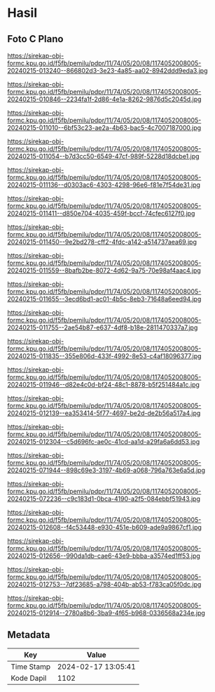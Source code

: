 # Hasil

## Foto C Plano

https://sirekap-obj-formc.kpu.go.id/f5fb/pemilu/pdpr/11/74/05/20/08/1174052008005-20240215-013240--866802d3-3e23-4a85-aa02-8942ddd9eda3.jpg

https://sirekap-obj-formc.kpu.go.id/f5fb/pemilu/pdpr/11/74/05/20/08/1174052008005-20240215-010846--2234fa1f-2d86-4e1a-8262-9876d5c2045d.jpg

https://sirekap-obj-formc.kpu.go.id/f5fb/pemilu/pdpr/11/74/05/20/08/1174052008005-20240215-011010--6bf53c23-ae2a-4b63-bac5-4c7007187000.jpg

https://sirekap-obj-formc.kpu.go.id/f5fb/pemilu/pdpr/11/74/05/20/08/1174052008005-20240215-011054--b7d3cc50-6549-47cf-989f-5228d18dcbe1.jpg

https://sirekap-obj-formc.kpu.go.id/f5fb/pemilu/pdpr/11/74/05/20/08/1174052008005-20240215-011136--d0303ac6-4303-4298-96e6-f81e7f54de31.jpg

https://sirekap-obj-formc.kpu.go.id/f5fb/pemilu/pdpr/11/74/05/20/08/1174052008005-20240215-011411--d850e704-4035-459f-bccf-74cfec6127f0.jpg

https://sirekap-obj-formc.kpu.go.id/f5fb/pemilu/pdpr/11/74/05/20/08/1174052008005-20240215-011450--9e2bd278-cff2-4fdc-a142-a514737aea69.jpg

https://sirekap-obj-formc.kpu.go.id/f5fb/pemilu/pdpr/11/74/05/20/08/1174052008005-20240215-011559--8bafb2be-8072-4d62-9a75-70e98af4aac4.jpg

https://sirekap-obj-formc.kpu.go.id/f5fb/pemilu/pdpr/11/74/05/20/08/1174052008005-20240215-011655--3ecd6bd1-ac01-4b5c-8eb3-71648a6eed94.jpg

https://sirekap-obj-formc.kpu.go.id/f5fb/pemilu/pdpr/11/74/05/20/08/1174052008005-20240215-011755--2ae54b87-e637-4df8-b18e-2811470337a7.jpg

https://sirekap-obj-formc.kpu.go.id/f5fb/pemilu/pdpr/11/74/05/20/08/1174052008005-20240215-011835--355e806d-433f-4992-8e53-c4af18096377.jpg

https://sirekap-obj-formc.kpu.go.id/f5fb/pemilu/pdpr/11/74/05/20/08/1174052008005-20240215-011946--d82e4c0d-bf24-48c1-8878-b5f251484a1c.jpg

https://sirekap-obj-formc.kpu.go.id/f5fb/pemilu/pdpr/11/74/05/20/08/1174052008005-20240215-012139--ea353414-5f77-4697-be2d-de2b56a517a4.jpg

https://sirekap-obj-formc.kpu.go.id/f5fb/pemilu/pdpr/11/74/05/20/08/1174052008005-20240215-012304--c5d696fc-ae0c-41cd-aa1d-a29fa6a6dd53.jpg

https://sirekap-obj-formc.kpu.go.id/f5fb/pemilu/pdpr/11/74/05/20/08/1174052008005-20240215-071944--898c69e3-3197-4b69-a068-796a763e6a5d.jpg

https://sirekap-obj-formc.kpu.go.id/f5fb/pemilu/pdpr/11/74/05/20/08/1174052008005-20240215-072236--c9c183d1-0bca-4190-a2f5-084ebbf51943.jpg

https://sirekap-obj-formc.kpu.go.id/f5fb/pemilu/pdpr/11/74/05/20/08/1174052008005-20240215-012608--f4c53448-e930-451e-b609-ade9a9867cf1.jpg

https://sirekap-obj-formc.kpu.go.id/f5fb/pemilu/pdpr/11/74/05/20/08/1174052008005-20240215-012656--990da1db-cae6-43e9-bbba-a3574ed1ff53.jpg

https://sirekap-obj-formc.kpu.go.id/f5fb/pemilu/pdpr/11/74/05/20/08/1174052008005-20240215-012753--7df23685-a798-404b-ab53-f783ca05f0dc.jpg

https://sirekap-obj-formc.kpu.go.id/f5fb/pemilu/pdpr/11/74/05/20/08/1174052008005-20240215-012914--2780a8b6-3ba9-4f65-b968-0336568a234e.jpg


## Metadata

| Key        | Value               |
| ---------- | ------------------- |
| Time Stamp | 2024-02-17 13:05:41 |
| Kode Dapil | 1102                |




